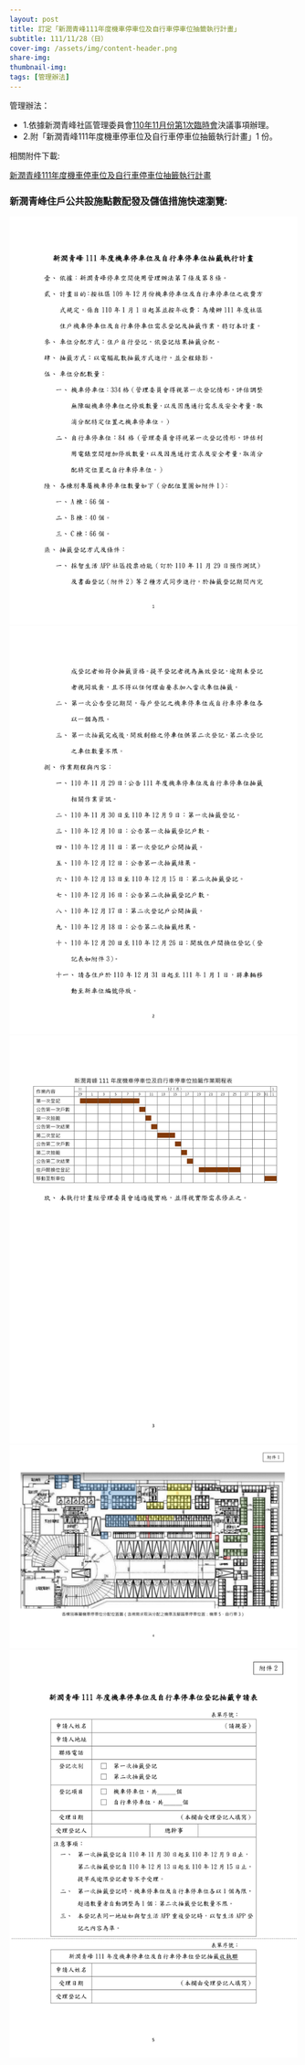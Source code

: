 ```yaml
---
layout: post
title: 訂定「新潤青峰111年度機車停車位及自行車停車位抽籤執行計畫」
subtitle: 111/11/28（日）
cover-img: /assets/img/content-header.png
share-img: 
thumbnail-img:
tags: [管理辦法]
---
```


管理辦法：
- 1.依據新潤青峰社區管理委員會[110年11月份第1次臨時會](https://bq01.github.io/2021-11-28-1-meeting/)決議事項辦理。
- 2.附「新潤青峰111年度機車停車位及自行車停車位抽籤執行計畫」1 份。

相關附件下載:

 [新潤青峰111年度機車停車位及自行車停車位抽籤執行計畫](../assets/post/20211211/111年度機車停車位及自行車停車位抽籤執行計畫.pdf) 

### 新潤青峰住戶公共設施點數配發及儲值措施快速瀏覽:

![](../assets/post/20211128-6/01.png)
![](../assets/post/20211128-6/02.png)
![](../assets/post/20211128-6/03.png)
![](../assets/post/20211128-6/04.png)
![](../assets/post/20211128-6/05.png)
